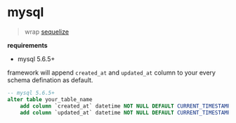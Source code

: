 # mysql
> wrap [sequelize](http://sequelize.readthedocs.io/en/latest)

**requirements**  
* mysql 5.6.5+

framework will append `created_at` and `updated_at` column to your every schema defination as default.
```sql
-- mysql 5.6.5+
alter table your_table_name
    add column `created_at` datetime NOT NULL DEFAULT CURRENT_TIMESTAMP COMMENT '创建时间',
    add column `updated_at` datetime NOT NULL DEFAULT CURRENT_TIMESTAMP ON UPDATE CURRENT_TIMESTAMP COMMENT '更新时间';
```
